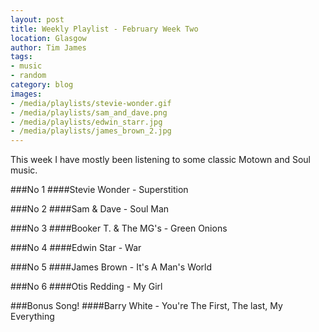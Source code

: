 ```yaml
---
layout: post
title: Weekly Playlist - February Week Two
location: Glasgow
author: Tim James
tags:
- music
- random
category: blog
images:
- /media/playlists/stevie-wonder.gif
- /media/playlists/sam_and_dave.png
- /media/playlists/edwin_starr.jpg
- /media/playlists/james_brown_2.jpg
---
```


This week I have mostly been listening to some classic Motown and Soul music. 

###No 1
####Stevie Wonder - Superstition

###No 2
####Sam & Dave - Soul Man

<!--excerpt-->

###No 3
####Booker T. & The MG's - Green Onions

###No 4
####Edwin Star - War

###No 5
####James Brown - It's A Man's World

###No 6
####Otis Redding - My Girl

###Bonus Song!
####Barry White - You're The First, The last, My Everything
